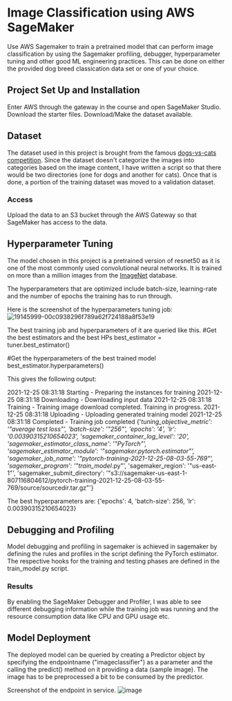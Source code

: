 # Image Classification using AWS SageMaker

Use AWS Sagemaker to train a pretrained model that can perform image classification by using the Sagemaker profiling, debugger, hyperparameter tuning and other good ML engineering practices. This can be done on either the provided dog breed classication data set or one of your choice.

## Project Set Up and Installation
Enter AWS through the gateway in the course and open SageMaker Studio. 
Download the starter files.
Download/Make the dataset available. 

## Dataset
The dataset used in this project is brought from the famous [dogs-vs-cats competition](https://www.kaggle.com/c/dogs-vs-cats). Since the dataset doesn't categorize the images into categories based on the image content, I have written a script so that there would be two directories (one for dogs and another for cats). Once that is done, a portion of the training dataset was moved to a validation dataset.

### Access
Upload the data to an S3 bucket through the AWS Gateway so that SageMaker has access to the data. 

## Hyperparameter Tuning

The model chosen in this project is a pretrained version of resnet50 as it is one of the most commonly used convolutional neural networks. It is trained on more than a million images from the [ImageNet](https://www.image-net.org/) database.

The hyperparameters that are optimized include batch-size, learning-rate and the number of epochs the training has to run through.

Here is the screenshot of the hyperparameters tuning job:
![19145999-00c0938296f789a62f724188a8f53e19](https://user-images.githubusercontent.com/41271840/147415378-9578efeb-d6c7-45fd-8e66-2245b781c203.png)

The best training job and hyperparameters of it are queried like this.
#Get the best estimators and the best HPs
best_estimator = tuner.best_estimator()

#Get the hyperparameters of the best trained model
best_estimator.hyperparameters()

This gives the following output:

2021-12-25 08:31:18 Starting - Preparing the instances for training
2021-12-25 08:31:18 Downloading - Downloading input data
2021-12-25 08:31:18 Training - Training image download completed. Training in progress.
2021-12-25 08:31:18 Uploading - Uploading generated training model
2021-12-25 08:31:18 Completed - Training job completed
{'_tuning_objective_metric': '"average test loss"',
 'batch-size': '"256"',
 'epochs': '4',
 'lr': '0.00390315210654023',
 'sagemaker_container_log_level': '20',
 'sagemaker_estimator_class_name': '"PyTorch"',
 'sagemaker_estimator_module': '"sagemaker.pytorch.estimator"',
 'sagemaker_job_name': '"pytorch-training-2021-12-25-08-03-55-769"',
 'sagemaker_program': '"train_model_.py"',
 'sagemaker_region': '"us-east-1"',
 'sagemaker_submit_directory': '"s3://sagemaker-us-east-1-807116804612/pytorch-training-2021-12-25-08-03-55-769/source/sourcedir.tar.gz"'}

The best hyperparameters are: {'epochs': 4, 'batch-size': 256, 'lr': 0.00390315210654023}
 
## Debugging and Profiling
Model debugging and profiling in sagemaker is achieved in sagemaker by defining the rules and profiles in the script defining the PyTorch estimator. The respective hooks for the training and testing phases are defined in the train_model.py script.

### Results
By enabling the SageMaker Debugger and Profiler, I was able to see different debugging information while the training job was running and the resource consumption data like CPU and GPU usage etc. 

## Model Deployment
The deployed model can be queried by creating a Predictor object by specifying the endpointname ("imageclassifier") as a parameter and the calling the predict() method on it providing a data (sample image). The image has to be preprocessed a bit to be consumed by the predictor.

Screenshot of the endpoint in service.
![image](https://user-images.githubusercontent.com/41271840/147416678-b8a0452a-19d4-46d5-b591-9086aff81814.png)

